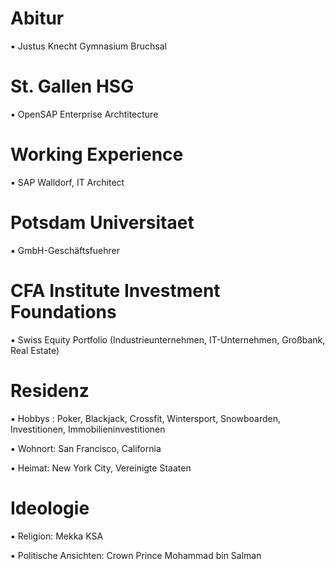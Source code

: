 # Abitur

▪︎ Justus Knecht Gymnasium Bruchsal 

# St. Gallen HSG

▪︎ OpenSAP Enterprise Archtitecture

# Working Experience 

▪︎ SAP Walldorf, IT Architect 

# Potsdam Universitaet 

▪︎ GmbH-Geschäftsfuehrer 

# CFA Institute Investment Foundations 

▪︎ Swiss Equity Portfolio (Industrieunternehmen, IT-Unternehmen, Großbank, Real Estate)

# Residenz 

▪︎ Hobbys : Poker, Blackjack, Crossfit, Wintersport, Snowboarden, Investitionen, Immobilieninvestitionen 

▪︎ Wohnort: San Francisco, California 

▪︎ Heimat: New York City, Vereinigte Staaten

# Ideologie

▪︎ Religion: Mekka KSA 

▪︎ Politische Ansichten: Crown Prince Mohammad bin Salman
